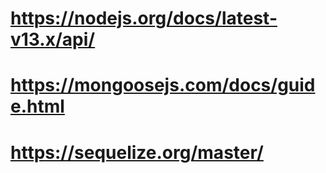 # https://nodejs.org/docs/latest-v13.x/api/
# https://mongoosejs.com/docs/guide.html
# https://sequelize.org/master/
